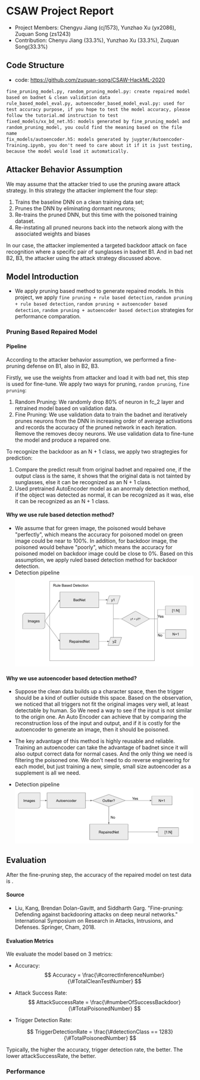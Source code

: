 CSAW Project Report
====
- Project Members: Chengyu Jiang (cj1573), Yunzhao Xu (yx2086), Zuquan Song (zs1243)
- Contribution: Chenyu Jiang (33.3%), Yunzhao Xu (33.3%), Zuquan Song(33.3%)

## Code Structure
- code: https://github.com/zuquan-song/CSAW-HackML-2020
```
fine_pruning_model.py, random_pruning_model.py: create repaired model based on badnet & clean validation data
rule_based_model_eval.py, autoencoder_based_model_eval.py: used for test accuracy purpose, if you hope to test the model accuracy, please follow the tutorial.md instruction to test
fixed_models/xx_bd_net.h5: models generated by fine_pruning_model and random_pruning_model, you could find the meaning based on the file name
fix_models/autoencoder.h5: models generated by juypter/Autoencoder-Training.ipynb, you don't need to care about it if it is just testing, because the model would load it automatically.
```
## Attacker Behavior Assumption
We may assume that the attacker tried to use the pruning aware attack strategy.
In this strategy the attacker implement the four step:
1. Trains the baseline DNN on a clean training data set;
2. Prunes the DNN by eliminating dormant neurons;
3. Re-trains the pruned DNN, but this time with the poisoned training dataset.
4. Re-instating all pruned neurons back into the network along with the associated weights and biases

In our case, the attacker implemented a targeted backdoor attack on face recognition where a specific pair of sunglasses in badnet B1.
And in bad net B2, B3, the attacker using the attack strategy discussed above.

## Model Introduction

- We apply pruning based method to generate repaired models. In this project, we apply `fine pruning + rule based detection`, `random pruning + rule based detection`, `random pruning + autoencoder based detection`, `random pruning + autoencoder based detection` strategies for performance comparation.

### Pruning Based Repaired Model

#### Pipeline
According to the attacker behavior assumption, we performed a fine-pruning defense on B1, also in B2, B3.

Firstly, we use the weights from attacker and load it with bad net, this step is used for fine-tune. We apply two ways for pruning, `random pruning`, `fine pruning`:

 1. Random Pruning: We randomly drop 80% of neuron in fc_2 layer and retrained model based on validation data.
 2. Fine Pruning: We use validation data to train the badnet and iteratively prunes neurons from the DNN in increasing order of average activations and records the accuracy of the pruned network in each iteration. Remove the removes decoy neurons. We use validation data to fine-tune the model and produce a repaired one.

To recognize the backdoor as an N + 1 class, we apply two stragtegies for prediction:

 1. Compare the predict result from original badnet and repaired one, if the output class is the same, it shows that the original data is not tainted by sunglasses, else it can be recognized as an N + 1 class. 
 2. Used pretrained AutoEncoder model as an anormaly detection method, if the object was detected as normal, it can be recognized as it was, else it can be recognized as an N + 1 class.

#### Why we use rule based detection method?
- We assume that for green image, the poisoned would behave "perfectly", which means the accuracy for poisoned model on green image could be near to 100%. In addition, for backdoor image, the poisoned would behave "poorly", which means the accuracy for poisoned model on backdoor image could be close to 0%. Based on this assumption, we apply ruled based detection method for backdoor detection.
- Detection pipeline
![rule based detection](imgs/rule_based_detection.png)

#### Why we use autoencoder based detection method?


- Suppose the clean data builds up a character space, then the trigger should be a kind of outlier outside this space. Based on the observation, we noticed that all triggers not fit the original images very well, at least detectable by human. So We need a way to see if the input is not similar to the origin one. An Auto Encoder can achieve that by comparing the reconstruction loss of the input and output, and if it is costly for the autoencoder to generate an image, then it should be poisoned.

- The key advantage of this method is highly reusable and reliable. Training an autoencoder can take the advantage of badnet since it will also output correct data for normal    cases. And the only thing we need is filtering the poisoned one. We don't need to do reverse engineering for each model, but just training a new, simple, small size autoencoder as a supplement is all we need.

- Detection pipeline
![autoencoder based detection](imgs/autoencoder_based_detection.png)

## Evaluation
After the fine-pruning step, the accuracy of the repaired model on test data is .
#### Source
 - Liu, Kang, Brendan Dolan-Gavitt, and Siddharth Garg. "Fine-pruning: Defending against backdooring attacks on deep neural networks." International Symposium on Research in Attacks, Intrusions, and Defenses. Springer, Cham, 2018.

#### Evaluation Metrics
We evaluate the model based on 3 metrics: 
- Accuracy:
  $$
  Accuracy = \frac{\#correctInferenceNumber}{\#TotalCleanTestNumber}
  $$
  

- Attack Success Rate:
  $$
  AttackSuccessRate = \frac{\#numberOfSuccessBackdoor}{\#TotalPoisonedNumber}
  $$

- Trigger Detection Rate:

$$
TriggerDetectionRate = \frac{\#detectionClass == 1283}{\#TotalPoisonedNumber}
$$

Typically, the higher the accuracy, trigger detection rate, the better. The lower attackSuccessRate, the better.

### Performance

